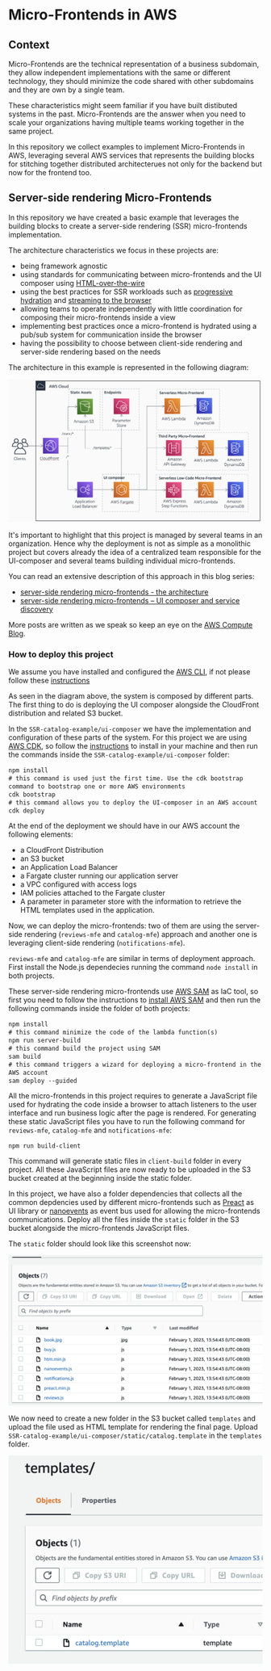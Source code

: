 # Micro-Frontends in AWS

## Context

Micro-Frontends are the technical representation of a business subdomain, they allow independent implementations with the same or different technology, they should minimize the code shared with other subdomains and they are own by a single team.

These characteristics might seem familiar if you have built distibuted systems in the past. Micro-Frontends are the answer when you need to scale your organizations having multiple teams working together in the same project.

In this repository we collect examples to implement Micro-Frontends in AWS, leveraging several AWS services that represents the building blocks for stitching together distributed architecterues not only for the backend but now for the frontend too.

## Server-side rendering Micro-Frontends

In this repository we have created a basic example that leverages the building blocks to create a server-side rendering (SSR) micro-frontends implementation.

The architecture characteristics we focus in these projects are:

- being framework agnostic
- using standards for communicating between micro-frontends and the UI composer using [HTML-over-the-wire](https://alistapart.com/article/the-future-of-web-software-is-html-over-websockets/)
- using the best practices for SSR workloads such as [progressive hydration](https://www.patterns.dev/posts/progressive-hydration/) and [streaming to the browser](https://www.patterns.dev/posts/ssr/)
- allowing teams to operate independently with little coordination for composing their micro-frontends inside a view
- implementing best practices once a micro-frontend is hydrated using a pub/sub system for communication inside the browser
- having the possibility to choose between client-side rendering and server-side rendering based on the needs

The architecture in this example is represented in the following diagram:

![SSR micro-frontends](./images/diagram.png)

It's important to highlight that this project is managed by several teams in an organization. Hence why the deployment is not as simple as a monolithic project but covers already the idea of a centralized team responsible for the UI-composer and several teams building individual micro-frontends.

You can read an extensive description of this approach in this blog series:

- [server-side rendering micro-frontends - the architecture](link)
- [server-side rendering micro-frontends – UI composer and service discovery](link)

More posts are written as we speak so keep an eye on the [AWS Compute Blog](link).

### How to deploy this project

We assume you have installed and configured the [AWS CLI](https://aws.amazon.com/cli/), if not please follow these [instructions](https://docs.aws.amazon.com/cli/latest/userguide/getting-started-install.html#getting-started-install-instructions)

As seen in the diagram above, the system is composed by different parts.
The first thing to do is deploying the UI composer alongside the CloudFront distribution and related S3 bucket.

In the ```SSR-catalog-example/ui-composer``` we have the implementation and configuration of these parts of the system.
For this project we are using [AWS CDK](https://aws.amazon.com/cdk/), so follow the [instructions](https://docs.aws.amazon.com/cdk/v2/guide/getting_started.html) to install in your machine and then run the commands inside the ```SSR-catalog-example/ui-composer``` folder:

```shell
npm install
# this command is used just the first time. Use the cdk bootstrap command to bootstrap one or more AWS environments
cdk bootstrap
# this command allows you to deploy the UI-composer in an AWS account
cdk deploy
```

At the end of the deployment we should have in our AWS account the following elements:

- a CloudFront Distribution
- an S3 bucket
- an Application Load Balancer
- a Fargate cluster running our application server
- a VPC configured with access logs
- IAM policies attached to the Fargate cluster
- A parameter in parameter store with the information to retrieve the HTML templates used in the application.

Now, we can deploy the micro-frontends: two of them are using the server-side rendering  (```reviews-mfe``` and ```catalog-mfe```) approach and another one is leveraging client-side rendering (```notifications-mfe```).

```reviews-mfe``` and ```catalog-mfe``` are similar in terms of deployment approach.
First install the Node.js dependecies running the command ```node install``` in both projects.

These server-side rendering micro-frontends use [AWS SAM](https://aws.amazon.com/serverless/sam/) as IaC tool, so first you need to follow the instructions to [install AWS SAM](https://docs.aws.amazon.com/serverless-application-model/latest/developerguide/install-sam-cli.html) and then run the following commands inside the folder of both projects:

```shell
npm install
# this command minimize the code of the lambda function(s)
npm run server-build
# this command build the project using SAM
sam build
# this command triggers a wizard for deploying a micro-frontend in the AWS account
sam deploy --guided
```

All the micro-frontends in this project requires to generate a JavaScript file used for hydrating the code inside a browser to attach listeners to the user interface and run business logic after the page is rendered.
For generating these static JavaScript files you have to run the following command for ```reviews-mfe```, ```catalog-mfe``` and ```notifications-mfe```:

```shell
npm run build-client
```

This command will generate static files in ```client-build``` folder in every project.
All these JavaScript files are now ready to be uploaded in the S3 bucket created at the beginning inside the static folder.

In this project, we have also a folder dependencies that collects all the common depdencies used by different micro-frontends such as [Preact](https://preactjs.com/) as UI library or [nanoevents](https://www.npmjs.com/package/nanoevents) as event bus used for allowing the micro-frontends communications.
Deploy all the files inside the ```static``` folder in the S3 bucket alongside the micro-frontends JavaScript files.

The ```static``` folder should look like this screenshot now:

![static folder in S3 bucket](./images/s3-static-folder.png)

We now need to create a new folder in the S3 bucket called ```templates``` and upload the file used as HTML template for rendering the final page. Upload ```SSR-catalog-example/ui-composer/static/catalog.template``` in the ```templates``` folder.

![templates folder in S3 bucket](./images/s3-templates-folder.png)